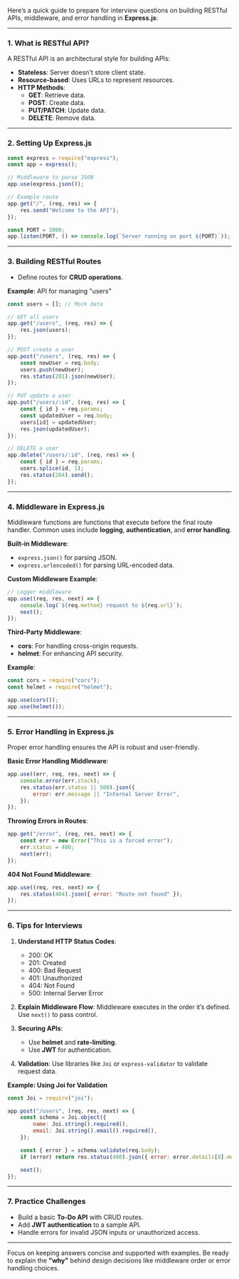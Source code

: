 Here’s a quick guide to prepare for interview questions on building RESTful APIs, middleware, and error handling in **Express.js**:

---

### **1. What is RESTful API?**

A RESTful API is an architectural style for building APIs:

-   **Stateless**: Server doesn't store client state.
-   **Resource-based**: Uses URLs to represent resources.
-   **HTTP Methods**:
    -   **GET**: Retrieve data.
    -   **POST**: Create data.
    -   **PUT/PATCH**: Update data.
    -   **DELETE**: Remove data.

---

### **2. Setting Up Express.js**

```javascript
const express = require("express");
const app = express();

// Middleware to parse JSON
app.use(express.json());

// Example route
app.get("/", (req, res) => {
    res.send("Welcome to the API");
});

const PORT = 3000;
app.listen(PORT, () => console.log(`Server running on port ${PORT}`));
```

---

### **3. Building RESTful Routes**

-   Define routes for **CRUD operations**.

**Example**: API for managing "users"

```javascript
const users = []; // Mock data

// GET all users
app.get("/users", (req, res) => {
    res.json(users);
});

// POST create a user
app.post("/users", (req, res) => {
    const newUser = req.body;
    users.push(newUser);
    res.status(201).json(newUser);
});

// PUT update a user
app.put("/users/:id", (req, res) => {
    const { id } = req.params;
    const updatedUser = req.body;
    users[id] = updatedUser;
    res.json(updatedUser);
});

// DELETE a user
app.delete("/users/:id", (req, res) => {
    const { id } = req.params;
    users.splice(id, 1);
    res.status(204).send();
});
```

---

### **4. Middleware in Express.js**

Middleware functions are functions that execute before the final route handler. Common uses include **logging**, **authentication**, and **error handling**.

**Built-in Middleware**:

-   `express.json()` for parsing JSON.
-   `express.urlencoded()` for parsing URL-encoded data.

**Custom Middleware Example**:

```javascript
// Logger middleware
app.use((req, res, next) => {
    console.log(`${req.method} request to ${req.url}`);
    next();
});
```

**Third-Party Middleware**:

-   **cors**: For handling cross-origin requests.
-   **helmet**: For enhancing API security.

**Example**:

```javascript
const cors = require("cors");
const helmet = require("helmet");

app.use(cors());
app.use(helmet());
```

---

### **5. Error Handling in Express.js**

Proper error handling ensures the API is robust and user-friendly.

**Basic Error Handling Middleware**:

```javascript
app.use((err, req, res, next) => {
    console.error(err.stack);
    res.status(err.status || 500).json({
        error: err.message || "Internal Server Error",
    });
});
```

**Throwing Errors in Routes**:

```javascript
app.get("/error", (req, res, next) => {
    const err = new Error("This is a forced error");
    err.status = 400;
    next(err);
});
```

**404 Not Found Middleware**:

```javascript
app.use((req, res, next) => {
    res.status(404).json({ error: "Route not found" });
});
```

---

### **6. Tips for Interviews**

1. **Understand HTTP Status Codes**:

    - 200: OK
    - 201: Created
    - 400: Bad Request
    - 401: Unauthorized
    - 404: Not Found
    - 500: Internal Server Error

2. **Explain Middleware Flow**:
   Middleware executes in the order it’s defined. Use `next()` to pass control.

3. **Securing APIs**:

    - Use **helmet** and **rate-limiting**.
    - Use **JWT** for authentication.

4. **Validation**:
   Use libraries like `Joi` or `express-validator` to validate request data.

**Example: Using Joi for Validation**

```javascript
const Joi = require("joi");

app.post("/users", (req, res, next) => {
    const schema = Joi.object({
        name: Joi.string().required(),
        email: Joi.string().email().required(),
    });

    const { error } = schema.validate(req.body);
    if (error) return res.status(400).json({ error: error.details[0].message });

    next();
});
```

---

### **7. Practice Challenges**

-   Build a basic **To-Do API** with CRUD routes.
-   Add **JWT authentication** to a sample API.
-   Handle errors for invalid JSON inputs or unauthorized access.

---

Focus on keeping answers concise and supported with examples. Be ready to explain the **"why"** behind design decisions like middleware order or error handling choices.
